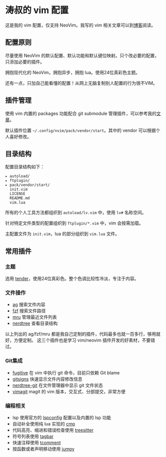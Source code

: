 # 涛叔的 vim 配置

这是我的 vim 配置，仅支持 NeoVim。我写的 vim 相关文章可以到[博客](https://taoshu.in/vim/)阅读。

## 配置原则

尽量使用 NeoVim 的默认配置、默认功能和默认键位映射。只个改必要的配置，只添加必要的插件。

拥抱现代化的 NeoVim，拥抱异步，拥抱 lua。使用24位真彩色主题。

还有一点，只加自己能看懂的配置！从网上无脑复制别人配置的行为很不VIM。

## 插件管理

使用 vim 内置的 packages 功能配合 git submodule 管理插件，可以参考我的[文章](https://taoshu.in/vim/plug-git.html)。

默认插件位置 `~/.config/nvim/pack/vendor/start`。其中的 vendor 可以根据个人喜好修改。

## 目录结构

配置目录结构如下：

```
▸ autoload/
▸ ftplugin/
▸ pack/vendor/start/
  init.vim
  LICENSE
  README.md
  vim.lua
```

所有的个人工具方法都组织到 `autoload/lv.vim` 中，使用 `lv#` 名称空间。

针对特定文件类型的配置组织到 `ftplugin/*.vim` 中，vim 会按需加载。

主配置文件为 `init.vim`，lua 的部分组织到 `vim.lua` 文件。

## 常用插件

### 主题

选用 [tender](https://github.com/jacoborus/tender.vim)，使用24位真彩色。整个色调比较性冷淡，专注于内容。

### 文件操作

- [ag](https://github.com/epii1/ag.vim) 搜索文件内容
- [fzf](https://github.com/epii1/fzf.vim) 搜索文件路径
- [mru](https://github.com/epii1/mru.vim) 管理最近文件列表
- [nerdtree](https://github.com/preservim/nerdtree) 查看目录结构

以上列出的 ag/fzf/mru 都是我自己定制的插件，代码最多也就一百多行，够用就好，方便定制。
这三个插件也是学习 vim/neovim 插件开发的好素材，不要错过。

### Git集成

- [fugitive](https://github.com/tpope/vim-fugitive) 在 vim 中执行 git 命令，目前只依赖 Git blame
- [gitsigns](https://github.com/lewis6991/gitsigns.nvim) 快速显示文件内容修改信息
- [nerdtree-git](https://github.com/Xuyuanp/nerdtree-git-plugin) 在文件管理器中显示 git 文件状态
- [vimagit](https://github.com/jreybert/vimagit) magit 的 vim 版本，交互式、分部提交，非常方便

### 编程相关

- lsp 使用官方的 [lspconfig](https://github.com/neovim/nvim-lspconfig) 配置以及内置的 lsp 功能
- 自动补全使用纯 lua 实现的 [cmp](https://github.com/hrsh7th/nvim-cmp)
- 代码高亮、缩进和错误检查使用 [treesitter](https://github.com/nvim-treesitter/nvim-treesitter)
- 符号列表使用 [tagbar](https://github.com/preservim/tagbar)
- 快速注释使用 [tcomment](https://github.com/tomtom/tcomment_vim)
- 按函数或者声明移动使用 [jumpy](https://github.com/arp242/jumpy.vim)
